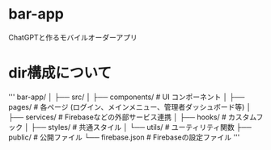 # bar-app
ChatGPTと作るモバイルオーダーアプリ

# dir構成について

'''
bar-app/
│
├── src/
│   ├── components/  # UI コンポーネント
│   ├── pages/       # 各ページ (ログイン、メインメニュー、管理者ダッシュボード等)
│   ├── services/    # Firebaseなどの外部サービス連携
│   ├── hooks/       # カスタムフック
│   ├── styles/      # 共通スタイル
│   └── utils/       # ユーティリティ関数
├── public/          # 公開ファイル
└── firebase.json    # Firebaseの設定ファイル
'''